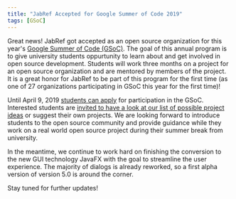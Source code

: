 ```yaml
---
title: "JabRef Accepted for Google Summer of Code 2019"
tags: [GSoC]
---
```


Great news! JabRef got accepted as an open source organization for this year's [Google Summer of Code (GSoC)](https://summerofcode.withgoogle.com/).
The goal of this annual program is to give university students oppurtunity to learn about and get involved in open source development.
Students will work three months on a project for an open source organization and are mentored by members of the project.
It is a great honor for JabRef to be part of this program for the first time (as one of 27 organizations participating in GSoC this year for the first time)!

Until April 9, 2019 [students can apply](https://summerofcode.withgoogle.com/organizations/6085209989054464/) for participation in the GSoC.
Interested students are [invited to have a look at our list of possible project ideas](http://www.jabref.org/GSoC2019.html) or suggest their own projects.
We are looking forward to introduce students to the open source community and provide guidance while they work on a real world open source project during their summer break from university.

In the meantime, we continue to work hard on finishing the conversion to the new GUI technology JavaFX with the goal to streamline the user experience.
The majority of dialogs is already reworked, so a first alpha version of version 5.0 is around the corner.

Stay tuned for further updates!

